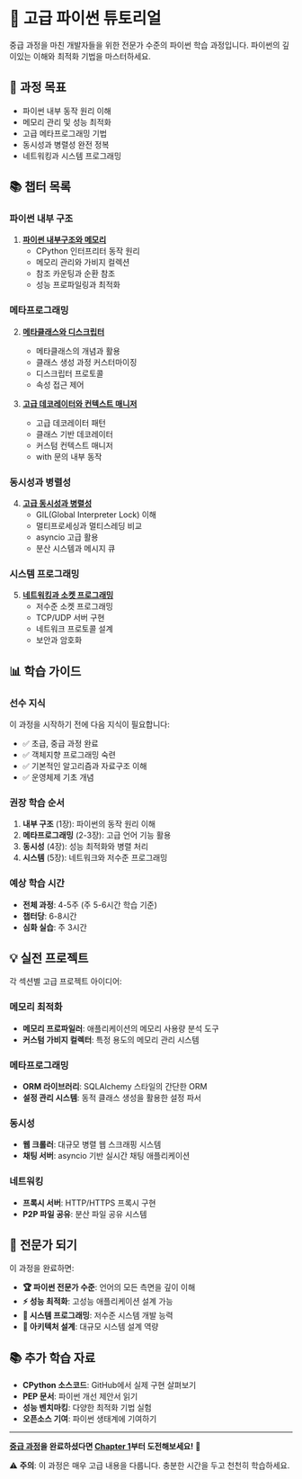 # 🔴 고급 파이썬 튜토리얼

중급 과정을 마친 개발자들을 위한 전문가 수준의 파이썬 학습 과정입니다. 파이썬의 깊이있는 이해와 최적화 기법을 마스터하세요.

## 🎯 과정 목표

- 파이썬 내부 동작 원리 이해
- 메모리 관리 및 성능 최적화
- 고급 메타프로그래밍 기법
- 동시성과 병렬성 완전 정복
- 네트워킹과 시스템 프로그래밍

## 📚 챕터 목록

### 파이썬 내부 구조
1. **[파이썬 내부구조와 메모리](chapter01_python_internals_memory.md)**
   - CPython 인터프리터 동작 원리
   - 메모리 관리와 가비지 컬렉션
   - 참조 카운팅과 순환 참조
   - 성능 프로파일링과 최적화

### 메타프로그래밍
2. **[메타클래스와 디스크립터](chapter02_metaclasses_descriptors.md)**
   - 메타클래스의 개념과 활용
   - 클래스 생성 과정 커스터마이징
   - 디스크립터 프로토콜
   - 속성 접근 제어

3. **[고급 데코레이터와 컨텍스트 매니저](chapter03_advanced_decorators_context_managers.md)**
   - 고급 데코레이터 패턴
   - 클래스 기반 데코레이터
   - 커스텀 컨텍스트 매니저
   - with 문의 내부 동작

### 동시성과 병렬성
4. **[고급 동시성과 병렬성](chapter04_advanced_concurrency_parallelism.md)**
   - GIL(Global Interpreter Lock) 이해
   - 멀티프로세싱과 멀티스레딩 비교
   - asyncio 고급 활용
   - 분산 시스템과 메시지 큐

### 시스템 프로그래밍
5. **[네트워킹과 소켓 프로그래밍](chapter05_networking_socket_programming.md)**
   - 저수준 소켓 프로그래밍
   - TCP/UDP 서버 구현
   - 네트워크 프로토콜 설계
   - 보안과 암호화

## 📊 학습 가이드

### 선수 지식
이 과정을 시작하기 전에 다음 지식이 필요합니다:

- ✅ 초급, 중급 과정 완료
- ✅ 객체지향 프로그래밍 숙련
- ✅ 기본적인 알고리즘과 자료구조 이해
- ✅ 운영체제 기초 개념

### 권장 학습 순서
1. **내부 구조** (1장): 파이썬의 동작 원리 이해
2. **메타프로그래밍** (2-3장): 고급 언어 기능 활용
3. **동시성** (4장): 성능 최적화와 병렬 처리
4. **시스템** (5장): 네트워크와 저수준 프로그래밍

### 예상 학습 시간
- **전체 과정**: 4-5주 (주 5-6시간 학습 기준)
- **챕터당**: 6-8시간
- **심화 실습**: 주 3시간

## 💡 실전 프로젝트

각 섹션별 고급 프로젝트 아이디어:

### 메모리 최적화
- **메모리 프로파일러**: 애플리케이션의 메모리 사용량 분석 도구
- **커스텀 가비지 컬렉터**: 특정 용도의 메모리 관리 시스템

### 메타프로그래밍
- **ORM 라이브러리**: SQLAlchemy 스타일의 간단한 ORM
- **설정 관리 시스템**: 동적 클래스 생성을 활용한 설정 파서

### 동시성
- **웹 크롤러**: 대규모 병렬 웹 스크래핑 시스템
- **채팅 서버**: asyncio 기반 실시간 채팅 애플리케이션

### 네트워킹
- **프록시 서버**: HTTP/HTTPS 프록시 구현
- **P2P 파일 공유**: 분산 파일 공유 시스템

## 🎯 전문가 되기

이 과정을 완료하면:

- **🏆 파이썬 전문가 수준**: 언어의 모든 측면을 깊이 이해
- **⚡ 성능 최적화**: 고성능 애플리케이션 설계 가능
- **🔧 시스템 프로그래밍**: 저수준 시스템 개발 능력
- **🚀 아키텍처 설계**: 대규모 시스템 설계 역량

## 📚 추가 학습 자료

- **CPython 소스코드**: GitHub에서 실제 구현 살펴보기
- **PEP 문서**: 파이썬 개선 제안서 읽기
- **성능 벤치마킹**: 다양한 최적화 기법 실험
- **오픈소스 기여**: 파이썬 생태계에 기여하기

---

**[중급 과정](../intermediate/)을 완료하셨다면 [Chapter 1](chapter01_python_internals_memory.md)부터 도전해보세요!** 🚀

⚠️ **주의**: 이 과정은 매우 고급 내용을 다룹니다. 충분한 시간을 두고 천천히 학습하세요. 